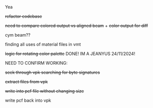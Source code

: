 Yea

~~refactor codebase~~

~~need to compare colored output vs aligned beam~~ + ~~color output for diff~~

cym beam??

finding all uses of material files in vmt

~~logic for rotating color palette~~ DONE! IM A JEANYUS 24/11/2024!


NEED TO CONFIRM WORKING:

~~seek through vpk searching for byte signatures~~

~~extract files from vpk~~

~~write into pcf file without changing size~~

write pcf back into vpk
